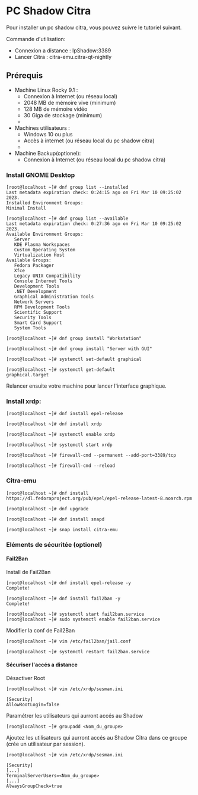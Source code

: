 # PC Shadow Citra

Pour installer un pc shadow citra, vous pouvez suivre le tutoriel suivant.

Commande d'utilisation:
- Connexion a distance : IpShadow:3389
- Lancer Citra : citra-emu.citra-qt-nightly

## Prérequis

- Machine Linux Rocky 9.1 :
    - Connexion à Internet (ou réseau local)
    - 2048 MB de mémoire vive (minimum)
    - 128 MB de mémoire vidéo
    - 30 Giga de stockage (minimum)
    - 
- Machines utilisateurs :
    - Windows 10 ou plus
    - Accès à internet (ou réseau local du pc shadow citra)
    - 
- Machine Backup(optionel):
    - Connexion à Internet (ou réseau local du pc shadow citra)

### Install GNOME Desktop

```
[root@localhost ~]# dnf group list --installed
Last metadata expiration check: 0:24:15 ago on Fri Mar 10 09:25:02 2023.
Installed Environment Groups:
Minimal Install
```
```
[root@localhost ~]# dnf group list --available
Last metadata expiration check: 0:27:36 ago on Fri Mar 10 09:25:02 2023.
Available Environment Groups:
   Server
   KDE Plasma Workspaces
   Custom Operating System
   Virtualization Host
Available Groups:
   Fedora Packager
   Xfce
   Legacy UNIX Compatibility
   Console Internet Tools
   Development Tools
   .NET Development
   Graphical Administration Tools
   Network Servers
   RPM Development Tools
   Scientific Support
   Security Tools
   Smart Card Support
   System Tools
   ```
```  
[root@localhost ~]# dnf group install "Workstation"
```
```
[root@localhost ~]# dnf group install "Server with GUI"
```
```
[root@localhost ~]# systemctl set-default graphical
```
```
[root@localhost ~]# systemctl get-default
graphical.target
```
Relancer ensuite votre machine pour lancer l'interface graphique.

### Install xrdp:

```
[root@localhost ~]# dnf install epel-release
```
```
[root@localhost ~]# dnf install xrdp
```
```
[root@localhost ~]# systemctl enable xrdp
```
```
[root@localhost ~]# systemctl start xrdp
```
```
[root@localhost ~]# firewall-cmd --permanent --add-port=3389/tcp
```
```
[root@localhost ~]# firewall-cmd --reload
```

### Citra-emu

```
[root@localhost ~]# dnf install https://dl.fedoraproject.org/pub/epel/epel-release-latest-8.noarch.rpm
```
```
[root@localhost ~]# dnf upgrade
```
```
[root@localhost ~]# dnf install snapd
```
```
[root@localhost ~]# snap install citra-emu
```
### Eléments de sécuritée (optionel)
#### Fail2Ban

Install de Fail2Ban

```
[root@localhost ~]# dnf install epel-release -y
Complete!
```
```
[root@localhost ~]# dnf install fail2ban -y
Complete!
```
```
[root@localhost ~]# systemctl start fail2ban.service
[root@localhost ~]# sudo systemctl enable fail2ban.service
```

Modifier la conf de Fail2Ban

```
[root@localhost ~]# vim /etc/fail2ban/jail.conf
```
```
[root@localhost ~]# systemctl restart fail2ban.service
```

#### Sécuriser l'accés a distance

Désactiver Root

```
[root@localhost ~]# vim /etc/xrdp/sesman.ini

[Security]
AllowRootLogin=false
```

Paramétrer les utilisateurs qui aurront accés au Shadow

```
[root@localhost ~]# groupadd <Nom_du_groupe>
```
Ajoutez les utilisateurs qui aurront accés au Shadow Citra  dans ce groupe (crée un utilisateur par session).
```
[root@localhost ~]# vim /etc/xrdp/sesman.ini

[Security]
[...]
TerminalServerUsers=<Nom_du_groupe>
[...]
AlwaysGroupCheck=true
```